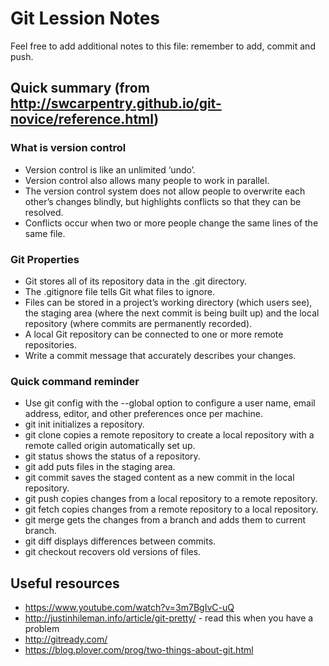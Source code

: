 # Git Lession Notes

Feel free to add additional notes to this file: remember to add, commit and push.

## Quick summary (from http://swcarpentry.github.io/git-novice/reference.html)
### What is version control
 * Version control is like an unlimited ‘undo’.
 * Version control also allows many people to work in parallel.
 * The version control system does not allow people to overwrite each other’s changes blindly, but highlights conflicts so that they can be resolved.
 * Conflicts occur when two or more people change the same lines of the same file.

### Git Properties
 * Git stores all of its repository data in the .git directory.
 * The .gitignore file tells Git what files to ignore.
 * Files can be stored in a project’s working directory (which users see), the staging area (where the next commit is being built up) and the local repository (where commits are permanently recorded).
 * A local Git repository can be connected to one or more remote repositories.
 * Write a commit message that accurately describes your changes.

### Quick command reminder
 * Use git config with the --global option to configure a user name, email address, editor, and other preferences once per machine.
 * git init initializes a repository.
 * git clone copies a remote repository to create a local repository with a remote called origin automatically set up.
 * git status shows the status of a repository.
 * git add puts files in the staging area.
 * git commit saves the staged content as a new commit in the local repository.
 * git push copies changes from a local repository to a remote repository.
 * git fetch copies changes from a remote repository to a local repository.
 * git merge gets the changes from a branch and adds them to current branch.
 * git diff displays differences between commits.
 * git checkout recovers old versions of files.


## Useful resources
 * https://www.youtube.com/watch?v=3m7BgIvC-uQ
 * http://justinhileman.info/article/git-pretty/ - read this when you have a problem
 * http://gitready.com/
 * https://blog.plover.com/prog/two-things-about-git.html
